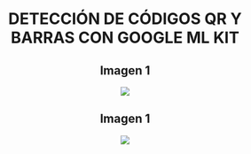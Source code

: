 <div align="center">
  <h1><strong>DETECCIÓN DE CÓDIGOS QR Y BARRAS CON GOOGLE ML KIT</strong></h1>
</div>

<div align="center">
  <h2>Imagen 1</h2>
  <img src="https://github.com/user-attachments/assets/1417febd-5ebf-412b-8389-68d7440e9d5d"/>
  <h2>Imagen 1</h2>
  <img src="https://github.com/user-attachments/assets/f6fc47f7-f297-4045-b68e-dad18700fd08"/>
</div>


